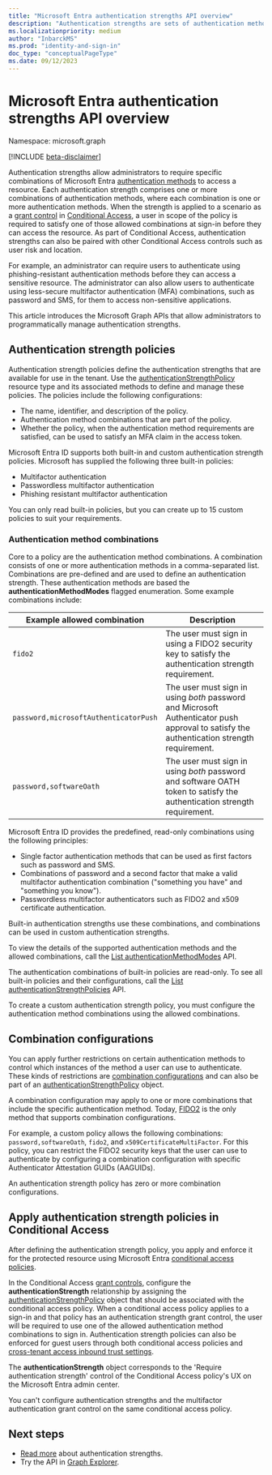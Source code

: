 ```yaml
---
title: "Microsoft Entra authentication strengths API overview"
description: "Authentication strengths are sets of authentication method combinations that determine which methods your users can use to authenticate to access a resource."
ms.localizationpriority: medium
author: "InbarckMS"
ms.prod: "identity-and-sign-in"
doc_type: "conceptualPageType"
ms.date: 09/12/2023
---
```


# Microsoft Entra authentication strengths API overview

Namespace: microsoft.graph

[!INCLUDE [beta-disclaimer](../../includes/beta-disclaimer.md)]

Authentication strengths allow administrators to require specific combinations of Microsoft Entra [authentication methods](authenticationmethods-overview.md) to access a resource. Each authentication strength comprises one or more combinations of authentication methods, where each combination is one or more authentication methods. When the strength is applied to a scenario as a [grant control](conditionalaccessgrantcontrols.md) in [Conditional Access](conditionalaccesspolicy.md), a user in scope of the policy is required to satisfy one of those allowed combinations at sign-in before they can access the resource. As part of Conditional Access, authentication strengths can also be paired with other Conditional Access controls such as user risk and location.

For example, an administrator can require users to authenticate using phishing-resistant authentication methods before they can access a sensitive resource. The administrator can also allow users to authenticate using less-secure multifactor authentication (MFA) combinations, such as password and SMS, for them to access non-sensitive applications.

This article introduces the Microsoft Graph APIs that allow administrators to programmatically manage authentication strengths.

## Authentication strength policies

Authentication strength policies define the authentication strengths that are available for use in the tenant. Use the [authenticationStrengthPolicy](authenticationstrengthpolicy.md) resource type and its associated methods to define and manage these policies. The policies include the following configurations:

+ The name, identifier, and description of the policy.
+ Authentication method combinations that are part of the policy.
+ Whether the policy, when the authentication method requirements are satisfied, can be used to satisfy an MFA claim in the access token.

Microsoft Entra ID supports both built-in and custom authentication strength policies. Microsoft has supplied the following three built-in policies:

* Multifactor authentication
* Passwordless multifactor authentication
* Phishing resistant multifactor authentication

You can only read built-in policies, but you can create up to 15 custom policies to suit your requirements.

### Authentication method combinations

Core to a policy are the authentication method combinations. A combination consists of one or more authentication methods in a comma-separated list. Combinations are pre-defined and are used to define an authentication strength. These authentication methods are based the **authenticationMethodModes** flagged enumeration. Some example combinations include:

| Example allowed combination | Description |
|--|--|
| `fido2` | The user must sign in using a FIDO2 security key to satisfy the authentication strength requirement. |
| `password,microsoftAuthenticatorPush` | The user must sign in using *both* password and Microsoft Authenticator push approval to satisfy the authentication strength requirement. |
| `password,softwareOath` | The user must sign in using *both* password and software OATH token to satisfy the authentication strength requirement. |

Microsoft Entra ID provides the predefined, read-only combinations using the following principles:

* Single factor authentication methods that can be used as first factors such as password and SMS.
* Combinations of password and a second factor that make a valid multifactor authentication combination ("something you have" and "something you know").
* Passwordless multifactor authenticators such as FIDO2 and x509 certificate authentication.

Built-in authentication strengths use these combinations, and combinations can be used in custom authentication strengths.

To view the details of the supported authentication methods and the allowed combinations, call the [List authenticationMethodModes](../api/authenticationstrengthroot-list-authenticationmethodmodes.md) API.

The authentication combinations of built-in policies are read-only. To see all built-in policies and their configurations, call the [List authenticationStrengthPolicies](../api/authenticationstrengthroot-list-policies.md) API.

To create a custom authentication strength policy, you must configure the authentication method combinations using the allowed combinations.

## Combination configurations

You can apply further restrictions on certain authentication methods to control which instances of the method a user can use to authenticate. These kinds of restrictions are [combination configurations](authenticationcombinationconfiguration.md) and can also be part of an [authenticationStrengthPolicy](authenticationstrengthpolicy.md) object.

A combination configuration may apply to one or more combinations that include the specific authentication method. Today, [FIDO2](fido2combinationconfiguration.md) is the only method that supports combination configurations.

For example, a custom policy allows the following combinations: `password,softwareOath`, `fido2`, and `x509CertificateMultiFactor`. For this policy, you can restrict the FIDO2 security keys that the user can use to authenticate by configuring a combination configuration with specific Authenticator Attestation GUIDs (AAGUIDs).

An authentication strength policy has zero or more combination configurations.

## Apply authentication strength policies in Conditional Access

After defining the authentication strength policy, you apply and enforce it for the protected resource using Microsoft Entra [conditional access policies](../resources/conditionalaccesspolicy.md).

In the Conditional Access [grant controls](conditionalaccessgrantcontrols.md), configure the **authenticationStrength** relationship by assigning the [authenticationStrengthPolicy](authenticationstrengthpolicy.md) object that should be associated with the conditional access policy. When a conditional access policy applies to a sign-in and that policy has an authentication strength grant control, the user will be required to use one of the allowed authentication method combinations to sign in. Authentication strength policies can also be enforced for guest users through both conditional access policies and [cross-tenant access inbound trust settings](/graph/api/resources/crosstenantaccesspolicy-overview).

The **authenticationStrength** object corresponds to the 'Require authentication strength' control of the Conditional Access policy's UX on the Microsoft Entra admin center.

You can't configure authentication strengths and the multifactor authentication grant control on the same conditional access policy.

## Next steps

* [Read more](https://aka.ms/authstrengthdocs) about authentication strengths.
* Try the API in [Graph Explorer](https://developer.microsoft.com/graph/graph-explorer).
